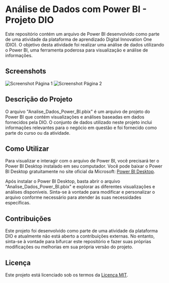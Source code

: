 # Análise de Dados com Power BI - Projeto DIO

Este repositório contém um arquivo de Power BI desenvolvido como parte de uma atividade da plataforma de aprendizado Digital Innovation One (DIO). O objetivo desta atividade foi realizar uma análise de dados utilizando o Power BI, uma ferramenta poderosa para visualização e análise de informações.

## Screenshots

![Screenshot Página 1](https://github.com/pedrolporto/power_bi_analyst/assets/28610184/77b32abb-5996-4910-a26b-469e2ca743b9)
![Screenshot Página 2](https://github.com/pedrolporto/power_bi_analyst/assets/28610184/4dc66336-bc29-4eb4-a63a-bba638d70690)

## Descrição do Projeto

O arquivo "Analise_Dados_Power_BI.pbix" é um arquivo de projeto do Power BI que contém visualizações e análises baseadas em dados fornecidos pela DIO. O conjunto de dados utilizado neste projeto inclui informações relevantes para o negócio em questão e foi fornecido como parte do curso ou da atividade.

## Como Utilizar

Para visualizar e interagir com o arquivo de Power BI, você precisará ter o Power BI Desktop instalado em seu computador. Você pode baixar o Power BI Desktop gratuitamente no site oficial da Microsoft: [Power BI Desktop](https://powerbi.microsoft.com/desktop/).

Após instalar o Power BI Desktop, basta abrir o arquivo "Analise_Dados_Power_BI.pbix" e explorar as diferentes visualizações e análises disponíveis. Sinta-se à vontade para modificar e personalizar o arquivo conforme necessário para atender às suas necessidades específicas.

## Contribuições

Este projeto foi desenvolvido como parte de uma atividade da plataforma DIO e atualmente não está aberto a contribuições externas. No entanto, sinta-se à vontade para bifurcar este repositório e fazer suas próprias modificações ou melhorias em sua própria versão do projeto.

## Licença

Este projeto está licenciado sob os termos da [Licença MIT](LICENSE).


